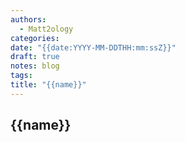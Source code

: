 ```yaml
---
authors:
  - Matt2ology
categories: 
date: "{{date:YYYY-MM-DDTHH:mm:ssZ}}"
draft: true
notes: blog
tags: 
title: "{{name}}"
---
```


## {{name}}
